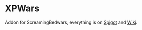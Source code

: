 # XPWars
Addon for ScreamingBedwars, everything is on [Spigot](https://www.spigotmc.org/resources/addon-xpwars.76895/) and [Wiki](https://github.com/notfoundname/XPWars/wiki/).
